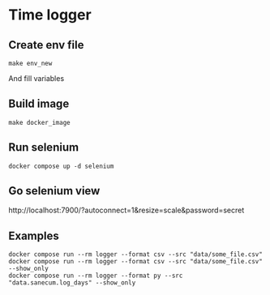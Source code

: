 # Time logger

## Create env file

```
make env_new
```

And fill variables

## Build image

```
make docker_image
```

## Run selenium

```
docker compose up -d selenium
```

## Go selenium view

http://localhost:7900/?autoconnect=1&resize=scale&password=secret

## Examples

```
docker compose run --rm logger --format csv --src "data/some_file.csv"
docker compose run --rm logger --format csv --src "data/some_file.csv" --show_only
docker compose run --rm logger --format py --src "data.sanecum.log_days" --show_only
```
